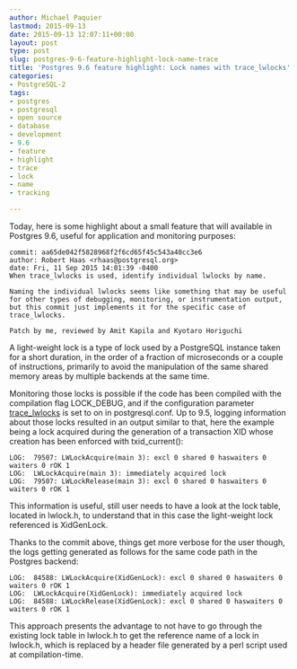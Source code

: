 ```yaml
---
author: Michael Paquier
lastmod: 2015-09-13
date: 2015-09-13 12:07:11+00:00
layout: post
type: post
slug: postgres-9-6-feature-highlight-lock-name-trace
title: 'Postgres 9.6 feature highlight: Lock names with trace_lwlocks'
categories:
- PostgreSQL-2
tags:
- postgres
- postgresql
- open source
- database
- development
- 9.6
- feature
- highlight
- trace
- lock
- name
- tracking

---
```


Today, here is some highlight about a small feature that will available
in Postgres 9.6, useful for application and monitoring purposes:

    commit: aa65de042f5828968f2f6cd65f45c543a40cc3e6
    author: Robert Haas <rhaas@postgresql.org>
    date: Fri, 11 Sep 2015 14:01:39 -0400
    When trace_lwlocks is used, identify individual lwlocks by name.

    Naming the individual lwlocks seems like something that may be useful
    for other types of debugging, monitoring, or instrumentation output,
    but this commit just implements it for the specific case of
    trace_lwlocks.

    Patch by me, reviewed by Amit Kapila and Kyotaro Horiguchi

A light-weight lock is a type of lock used by a PostgreSQL instance taken
for a short duration, in the order of a fraction of microseconds or a couple
of instructions, primarily to avoid the manipulation of the same shared
memory areas by multiple backends at the same time.

Monitoring those locks is possible if the code has been compiled with
the compilation flag LOCK\_DEBUG, and if the configuration parameter
[trace_lwlocks](http://www.postgresql.org/docs/devel/static/runtime-config-developer.html)
is set to on in postgresql.conf. Up to 9.5, logging information about those
locks resulted in an output similar to that, here the example being a lock
acquired during the generation of a transaction XID whose creation has been
enforced with txid\_current():

    LOG:  79507: LWLockAcquire(main 3): excl 0 shared 0 haswaiters 0 waiters 0 rOK 1
    LOG:  LWLockAcquire(main 3): immediately acquired lock
    LOG:  79507: LWLockRelease(main 3): excl 0 shared 0 haswaiters 0 waiters 0 rOK 1

This information is useful, still user needs to have a look at the lock
table, located in lwlock.h, to understand that in this case the light-weight
lock referenced is XidGenLock.

Thanks to the commit above, things get more verbose for the user though,
the logs getting generated as follows for the same code path in the Postgres
backend:

    LOG:  84588: LWLockAcquire(XidGenLock): excl 0 shared 0 haswaiters 0 waiters 0 rOK 1
    LOG:  LWLockAcquire(XidGenLock): immediately acquired lock
    LOG:  84588: LWLockRelease(XidGenLock): excl 0 shared 0 haswaiters 0 waiters 0 rOK 1

This approach presents the advantage to not have to go through the existing
lock table in lwlock.h to get the reference name of a lock in lwlock.h, which is
replaced by a header file generated by a perl script used at compilation-time.
